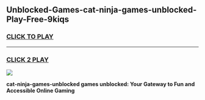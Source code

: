 
## Unblocked-Games-cat-ninja-games-unblocked-Play-Free-9kiqs
<h3>
<a href="https://premium76.site?title=cat-ninja-games-unblocked&ref=18A">CLICK TO PLAY</a></h3>
<hr>

<h3>
<a href="https://premium76.site?title=cat-ninja-games-unblocked&ref=18A">CLICK 2 PLAY</a>
  
</h3>

<a href="https://premium76.site?title=cat-ninja-games-unblocked&ref=18A"><img src="https://clearcache.store/games.png"></a>


**cat-ninja-games-unblocked games unblocked: Your Gateway to Fun and Accessible Online Gaming**
